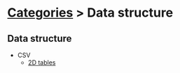 # [Categories](categories.index.html) > Data structure

## Data structure

- CSV
  - [2D tables](rex_csv.html)

